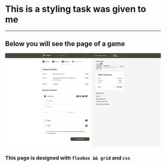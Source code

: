 # This is a styling task was given to me
---
## Below you will see the page of a game
![alt text](https://github.com/barisdevjs/Js-Projects/blob/main/page-assignment/assets/Order.png)

### This page is designed with `flexbox && grid` and `css`
